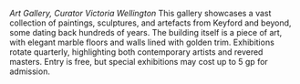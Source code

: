 _Art Gallery, Curator Victoria Wellington_ 
This gallery showcases a vast collection of paintings, sculptures, and artefacts from Keyford and beyond, some dating back hundreds of years. The building itself is a piece of art, with elegant marble floors and walls lined with golden trim. Exhibitions rotate quarterly, highlighting both contemporary artists and revered masters. Entry is free, but special exhibitions may cost up to 5 gp for admission.